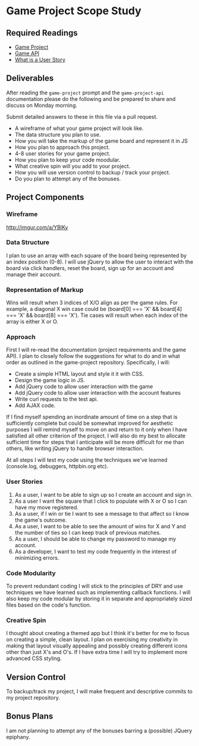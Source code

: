 # Game Project Scope Study

## Required Readings

-   [Game Project](https://github.com/ga-wdi-boston/game-project)
-   [Game API](https://github.com/ga-wdi-boston/game-project-api)
-   [What is a User Story](http://searchsoftwarequality.techtarget.com/definition/user-story)

## Deliverables

After reading the `game-project` prompt and the `game-project-api` documentation
please do the following and be prepared to share and discuss on Monday morning.

Submit detailed answers to these in this file via a pull request.

-   A wireframe of what your game project will look like.
-   The data structure you plan to use.
-   How you will take the markup of the game board and represent it in JS
-   How you plan to approach this project.
-   4-8 user stories for your game project.
-   How you plan to keep your code moodular.
-   What creative spin will you add to your project.
-   How you will use version control to backup / track your project.
-   Do you plan to attempt any of the bonuses.

## Project Components

### Wireframe

http://imgur.com/a/YBlKy

### Data Structure

I plan to use an array with each square of the board being represented by an index position (0-8).  I will use jQuery to allow the user to interact with the board via click handlers, reset the board, sign up for an account and manage their account.

### Representation of Markup

Wins will result when 3 indices of X/O align as per the game rules.  For example, a diagonal X win case could be (board[0] === 'X' && board[4] === 'X' && board[8] === 'X').  Tie cases will result when each index of the array is either X or O.

### Approach

First I will re-read the documentation (project requirements and the game API).  I plan to closely follow the suggestions for what to do and in what order as outlined in the game-project repository.  Specifically, I will:

-   Create a simple HTML layout and style it it with CSS.
-   Design the game logic in JS.
-   Add jQuery code to allow user interaction with the game
-   Add jQuery code to allow user interaction with the account features
-   Write curl requests to the test api.
-   Add AJAX code.

If I find myself spending an inordinate amount of time on a step that is sufficiently complete but could be somewhat improved for aesthetic purposes I will remind myself to move on and return to it only when I have satisfied all other criterion of the project.  I will also do my best to allocate sufficient time for steps that I anticipate will be more difficult for me than others, like writing jQuery to handle browser interaction.

At all steps I will test my code using the techniques we've learned (console.log, debuggers, httpbin.org etc).

### User Stories

1.  As a user, I want to be able to sign up so I create an account and sign in.
1.  As a user I want the square that I click to populate with X or O so I can have my move registered.
1.  As a user, if I win or tie I want to see a message to that affect so I know the game's outcome.
1.  As a user, I want to be able to see the amount of wins for X and Y and the number of ties so I can keep track of previous matches.
1.  As a user, I should be able to change my password to manage my account.
1.  As a developer, I want to test my code frequently in the interest of minimizing errors.

### Code Modularity

To prevent redundant coding I will stick to the principles of DRY and use techniques we have learned such as implementing callback functions.  I will also keep my code modular by storing it in separate and appropriately sized files based on the code's function.

### Creative Spin

I thought about creating a themed app but I think it's better for me to focus on creating a simple, clean layout.  I plan on exercising my creativity in making that layout visually appealing and possibly creating different icons other than just X's and O's.  If I have extra time I will try to implement more advanced CSS styling.

## Version Control

To backup/track my project, I will make frequent and descriptive commits to my project repository.

## Bonus Plans

I am not planning to attempt any of the bonuses barring a (possible) JQuery epiphany.

